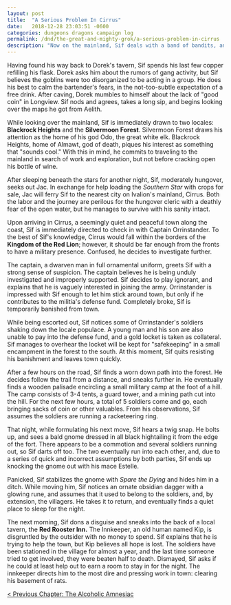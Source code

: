 ```yaml
---
layout: post
title:  "A Serious Problem In Cirrus"
date:   2018-12-28 23:03:51 -0600
categories: dungeons dragons campaign log
permalink: /dnd/the-great-and-mighty-grok/a-serious-problem-in-cirrus
description: "Now on the mainland, Sif deals with a band of bandits, and a far more dangerous foe"
---
```


Having found his way back to Dorek's tavern, Sif spends his last few copper refilling his flask.
Dorek asks him about the rumors of gang activity, but Sif believes the goblins were too disorganized to be acting in a group.
He does his best to calm the bartender's fears, in the not-too-subtle expectation of a free drink.
After caving, Dorek mumbles to himself about the lack of "good coin" in Longview.
Sif nods and agrees, takes a long sip, and begins looking over the maps he got from Aelith.

While looking over the mainland, Sif is immediately drawn to two locales: **Blackrock Heights** and the **Silvermoon Forest**.
Silvermoon Forest draws his attention as the home of his god Odo, the great white elk.
Blackrock Heights, home of Almawt, god of death, piques his interest as something that "sounds cool."
With this in mind, he commits to traveling to the mainland in search of work and exploration, but not before cracking open his bottle of wine.

After sleeping beneath the stars for another night, Sif, moderately hungover, seeks out Jac.
In exchange for help loading the *Southern Star* with crops for sale, Jac will ferry Sif to the nearest city on Ivalion's mainland, Cirrus.
Both the labor and the journey are perilous for the hungover cleric with a deathly fear of the open water, but he manages to survive with his sanity intact.

Upon arriving in Cirrus, a seemingly quiet and peaceful town along the coast, Sif is immediately directed to check in with Captain Orrinstander.
To the best of Sif's knowledge, Cirrus would fall within the borders of the **Kingdom of the Red Lion**; however, it should be far enough from the fronts to have a military presence.
Confused, he decides to investigate further.

The captain, a dwarven man in full ornamental uniform, greets Sif with a strong sense of suspicion.
The captain believes he is being unduly investigated and improperly supported.
Sif decides to play ignorant, and explains that he is vaguely interested in joining the army.
Orrinstander is impressed with Sif enough to let him stick around town, but only if he contributes to the militia's defense fund.
Completely broke, Sif is temporarily banished from town.

While being escorted out, Sif notices some of Orrinstander's soldiers shaking down the locale populace.
A young man and his son are also unable to pay into the defense fund, and a gold locket is taken as collateral.
Sif manages to overhear the locket will be kept for "safekeeping" in a small encampment in the forest to the south.
At this moment, Sif quits resisting his banishment and leaves town quickly.

After a few hours on the road, Sif finds a worn down path into the forest.
He decides follow the trail from a distance, and sneaks further in.
He eventually finds a wooden palisade encircling a small military camp at the foot of a hill.
The camp consists of 3-4 tents, a guard tower, and a mining path cut into the hill.
For the next few hours, a total of 5 soldiers come and go, each bringing sacks of coin or other valuables.
From his observations, Sif assumes the soldiers are running a racketeering ring.

That night, while formulating his next move, Sif hears a twig snap.
He bolts up, and sees a bald gnome dressed in all black hightailing it from the edge of the fort.
There appears to be a commotion and several soldiers running out, so Sif darts off too.
The two eventually run into each other, and, due to a series of quick and incorrect assumptions by both parties, Sif ends up knocking the gnome out with his mace Estelle.

Panicked, Sif stabilizes the gnome with *Spare the Dying* and hides him in a ditch.
While moving him, Sif notices an ornate obsidian dagger with a glowing rune, and assumes that it used to belong to the soldiers, and, by extension, the villagers.
He takes it to return, and eventually finds a quiet place to sleep for the night.

The next morning, Sif dons a disguise and sneaks into the back of a local tavern, the **Red Rooster Inn.**
The Innkeeper, an old human named Kip, is disgruntled by the outsider with no money to spend.
Sif explains that he is trying to help the town, but Kip believes all hope is lost.
The soldiers have been stationed in the village for almost a year, and the last time someone tried to get involved, they were beaten half to death.
Dismayed, Sif asks if he could at least help out to earn a room to stay in for the night.
The innkeeper directs him to the most dire and pressing work in town: clearing his basement of rats.

[< Previous Chapter: The Alcoholic Amnesiac](https://nnichols.github.io/dnd/the-great-and-mighty-grok/the-alcoholic-amnesiac)
